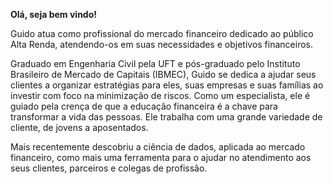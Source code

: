 **Olá, seja bem vindo!**

Guido atua como profissional do mercado financeiro dedicado ao público Alta Renda, atendendo-os em suas necessidades e objetivos financeiros. 

Graduado em Engenharia Civil pela UFT e pós-graduado pelo Instituto Brasileiro de Mercado de Capitais (IBMEC), Guido se dedica a ajudar seus clientes a organizar estratégias para eles, suas empresas e suas famílias ao investir com foco na minimização de riscos. Como um especialista, ele é guiado pela crença de que a educação financeira é a chave para transformar a vida das pessoas. Ele trabalha com uma grande variedade de cliente, de jovens a aposentados.

Mais recentemente descobriu a ciência de dados, aplicada ao mercado financeiro, como mais uma ferramenta para o ajudar no atendimento aos seus clientes, parceiros e colegas de profissão. 
